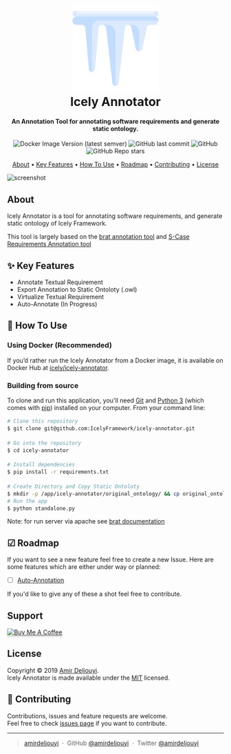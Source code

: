 <h1 align="center">
  <br>
  <a href="https://github.com/IcelyFramework/icely-annotator"><img src="document/icicle.png" alt="Icely Annotator" width="200"></a>
  <br>
  Icely Annotator
  <br>
</h1>

<h4 align="center">An Annotation Tool for annotating software requirements and generate static ontology.</h4>

<p align="center">
  <img alt="Docker Image Version (latest semver)" src="https://img.shields.io/docker/v/icely/icely-annotator">
  <img alt="GitHub last commit" src="https://img.shields.io/github/last-commit/IcelyFramework/icely-annotator">
  <img alt="GitHub" src="https://img.shields.io/github/license/IcelyFramework/icely-annotator">
  <img alt="GitHub Repo stars" src="https://img.shields.io/github/stars/IcelyFramework/icely-annotator?style=social">
</p>

<p align="center">
  <a href="#about">About</a> •
  <a href="#key-features">Key Features</a> •
  <a href="#how-to-use">How To Use</a> •
  <a href="#roadmap">Roadmap</a> •
  <a href="#contributing">Contributing</a> •
  <a href="#license">License</a>
</p>

![screenshot](document/demo.gif)

## About
Icely Annotator is a tool for annotating software requirements, and generate static ontology of Icely Framework.

This tool is largely based on the [brat annotation tool](http://brat.nlplab.org/) and [S-Case Requirements Annotation tool](https://github.com/s-case/requirements-annotation-tool)

## ✨ Key Features
* Annotate Textual Requirement
* Export Annotation to Static Ontoloty (.owl)
* Virtualize Textual Requirement
* Auto-Annotate (In Progress)

## 🚀 How To Use

### Using Docker (Recommended)
If you’d rather run the Icely Annotator from a Docker image, it is available on Docker Hub at [icely/icely-annotator](https://hub.docker.com/r/icely/icely-annotator).

### Building from source
To clone and run this application, you'll need [Git](https://git-scm.com) and [Python 3](https://www.python.org/downloads/) (which comes with [pip](http://npmjs.com)) installed on your computer. From your command line:

```bash
# Clone this repository
$ git clone git@github.com:IcelyFramework/icely-annotator.git

# Go into the repository
$ cd icely-annotator

# Install dependencies
$ pip install -r requirements.txt

# Create Directory and Copy Static Ontoloty
$ mkdir -p /app/icely-annotator/original_ontology/ && cp original_ontology/requirements.owl /app/icely-annotator/original_ontology/requirements.owl
# Run the app
$ python standalone.py
```

Note: for run server via apache see [brat documentation](https://brat.nlplab.org/installation.html)

## ☑ Roadmap
If you want to see a new feature feel free to create a new Issue. Here are some features which are either under way or planned:

- [ ] [Auto-Annotation](https://github.com/IcelyFramework/icely-annotator/issues/1)

If you'd like to give any of these a shot feel free to contribute.

## Support

<a href="https://www.buymeacoffee.com/amirdeljouyi" target="_blank"><img src="https://www.buymeacoffee.com/assets/img/custom_images/purple_img.png" alt="Buy Me A Coffee" style="height: 41px !important;width: 174px !important;box-shadow: 0px 3px 2px 0px rgba(190, 190, 190, 0.5) !important;-webkit-box-shadow: 0px 3px 2px 0px rgba(190, 190, 190, 0.5) !important;" ></a>

## License

Copyright © 2019 [Amir Deljouyi](https://github.com/amirdeljouyi).  
Icely Annotator is made available under the [MIT](https://github.com/IcelyFramework/icely-annotator/blob/main/LICENSE) licensed.

## 🤝 Contributing
Contributions, issues and feature requests are welcome.  
Feel free to check [issues page](https://github.com/IcelyFramework/icely-annotator/issues) if you want to contribute.

---

> [amirdeljouyi](http://ce.sharif.edu/~deljouyi) &nbsp;&middot;&nbsp;
> GitHub [@amirdeljouyi](https://github.com/amirdeljouyi) &nbsp;&middot;&nbsp;
> Twitter [@amirdeljouyi](https://twitter.com/amirdeljouyi)

